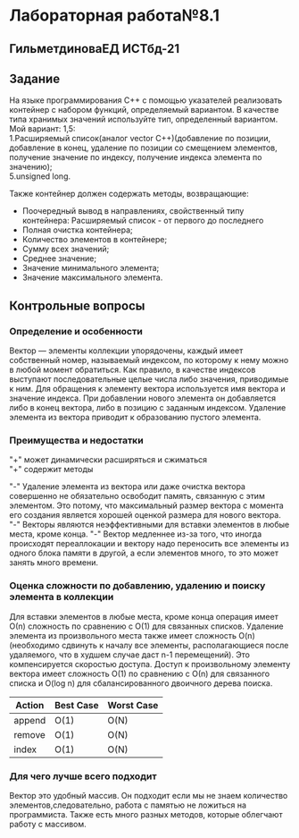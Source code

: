 # Лабораторная работа№8.1

## ГильметдиноваЕД ИСТбд-21

## Задание

На языке программирования С++ с помощью указателей реализовать контейнер с набором функций, определяемый вариантом. В качестве типа хранимых значений используйте тип, определенный вариантом.  
Мой вариант: 1,5:   
1.Расширяемый список(аналог vector С++)(добавление по позиции, добавление в конец, удаление по позиции со смещением элементов, получение значение по индексу, получение индекса элемента по значению);  
5.unsigned long.

Также контейнер должен содержать методы, возвращающие:

* Поочередный вывод в направлениях, свойственный типу контейнера:
Расширяемый список - от первого до последнего
* Полная очистка контейнера;
* Количество элементов в контейнере;
* Сумму всех значений;
* Среднее значение;
* Значение минимального элемента;
* Значение максимального элемента.

## Контрольные вопросы

### Определение и особенности

Вектор — элементы коллекции упорядочены, каждый имеет собственный номер, называемый индексом, по которому к нему можно в любой момент обратиться. Как правило, в качестве индексов выступают последовательные целые числа либо значения, приводимые к ним. Для обращения к элементу вектора используется имя вектора и значение индекса. При добавлении нового элемента он добавляется либо в конец вектора, либо в позицию с заданным индексом. Удаление элемента из вектора приводит к образованию пустого элемента.

### Преимущества и недостатки 

"+" может динамически расширяться и сжиматься  
"+" содержит методы

"-" Удаление элемента из вектора или даже очистка вектора совершенно не обязательно освободит память, связанную с этим элементом. Это потому, что максимальный размер вектора с момента его создания является хорошей оценкой размера для нового вектора.  
"-" Векторы являются неэффективными для вставки элементов в любые места, кроме конца.
"-" Вектор медленнее из-за того, что иногда происходят переаллокации и вектору надо переносить все элементы из одного блока памяти в другой, а если элементов много, то это может занять много времени.

### Оценка сложности по добавлению, удалению и поиску элемента в коллекции 

Для вставки элементов в любые места, кроме конца операция имеет О(n) сложность по сравнению с O(1) для связанных списков. Удаление элемента из произвольного места также имеет сложность O(n) (необходимо сдвинуть к началу все элементы, располагающиеся после удаляемого, что в худшем случае даст n-1 перемещений). Это компенсируется скоростью доступа. Доступ к произвольному элементу вектора имеет сложность O(1) по сравнению с О(n) для связанного списка и O(log n) для сбалансированного двоичного дерева поиска.

Action | Best Case | Worst Case
------ | --------- | ----------
append | O(1)      | O(N)
remove | O(1)      | O(N)
index  | O(1)      | O(N)


### Для чего лучше всего подходит 

Вектор это удобный массив. Он подходит если мы не знаем количество элементов,следовательно, работа с памятью не ложиться на программиста. Также есть много разных методов, которые облегчают работу с массивом.